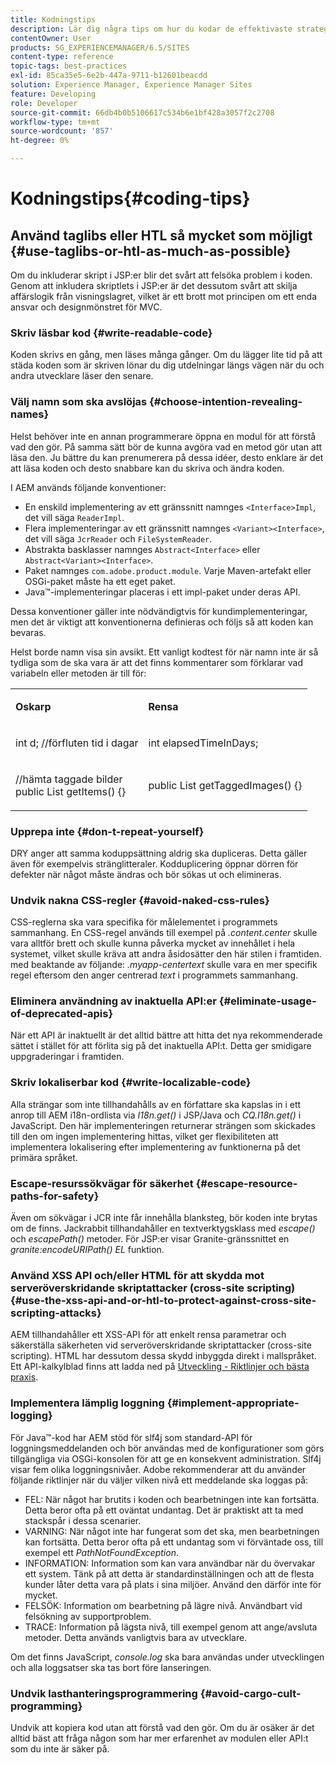 ```yaml
---
title: Kodningstips
description: Lär dig några tips om hur du kodar de effektivaste strategierna i Adobe Experience Manager.
contentOwner: User
products: SG_EXPERIENCEMANAGER/6.5/SITES
content-type: reference
topic-tags: best-practices
exl-id: 85ca35e5-6e2b-447a-9711-b12601beacdd
solution: Experience Manager, Experience Manager Sites
feature: Developing
role: Developer
source-git-commit: 66db4b0b5106617c534b6e1bf428a3057f2c2708
workflow-type: tm+mt
source-wordcount: '857'
ht-degree: 0%

---
```


# Kodningstips{#coding-tips}

## Använd taglibs eller HTL så mycket som möjligt {#use-taglibs-or-htl-as-much-as-possible}

Om du inkluderar skript i JSP:er blir det svårt att felsöka problem i koden. Genom att inkludera skriptlets i JSP:er är det dessutom svårt att skilja affärslogik från visningslagret, vilket är ett brott mot principen om ett enda ansvar och designmönstret för MVC.

### Skriv läsbar kod {#write-readable-code}

Koden skrivs en gång, men läses många gånger. Om du lägger lite tid på att städa koden som är skriven lönar du dig utdelningar längs vägen när du och andra utvecklare läser den senare.

### Välj namn som ska avslöjas {#choose-intention-revealing-names}

Helst behöver inte en annan programmerare öppna en modul för att förstå vad den gör. På samma sätt bör de kunna avgöra vad en metod gör utan att läsa den. Ju bättre du kan prenumerera på dessa idéer, desto enklare är det att läsa koden och desto snabbare kan du skriva och ändra koden.

I AEM används följande konventioner:


* En enskild implementering av ett gränssnitt namnges `<Interface>Impl`, det vill säga `ReaderImpl`.
* Flera implementeringar av ett gränssnitt namnges `<Variant><Interface>`, det vill säga `JcrReader` och `FileSystemReader`.
* Abstrakta basklasser namnges `Abstract<Interface>` eller `Abstract<Variant><Interface>`.
* Paket namnges `com.adobe.product.module`. Varje Maven-artefakt eller OSGi-paket måste ha ett eget paket.
* Java™-implementeringar placeras i ett impl-paket under deras API.


Dessa konventioner gäller inte nödvändigtvis för kundimplementeringar, men det är viktigt att konventionerna definieras och följs så att koden kan bevaras.

Helst borde namn visa sin avsikt. Ett vanligt kodtest för när namn inte är så tydliga som de ska vara är att det finns kommentarer som förklarar vad variabeln eller metoden är till för:

<table>
 <tbody>
  <tr>
   <td><p><strong>Oskarp</strong></p> </td>
   <td><p><strong>Rensa</strong></p> </td>
  </tr>
  <tr>
   <td><p>int d; //förfluten tid i dagar</p> </td>
   <td><p>int elapsedTimeInDays;</p> </td>
  </tr>
  <tr>
   <td><p>//hämta taggade bilder<br /> public List getItems() {}</p> </td>
   <td><p>public List getTaggedImages() {}</p> </td>
  </tr>
 </tbody>
</table>

### Upprepa inte  {#don-t-repeat-yourself}

DRY anger att samma koduppsättning aldrig ska dupliceras. Detta gäller även för exempelvis stränglitteraler. Kodduplicering öppnar dörren för defekter när något måste ändras och bör sökas ut och elimineras.

### Undvik nakna CSS-regler {#avoid-naked-css-rules}

CSS-reglerna ska vara specifika för målelementet i programmets sammanhang. En CSS-regel används till exempel på *.content.center* skulle vara alltför brett och skulle kunna påverka mycket av innehållet i hela systemet, vilket skulle kräva att andra åsidosätter den här stilen i framtiden. med beaktande av följande: *.myapp-centertext* skulle vara en mer specifik regel eftersom den anger centrerad *text* i programmets sammanhang.

### Eliminera användning av inaktuella API:er {#eliminate-usage-of-deprecated-apis}

När ett API är inaktuellt är det alltid bättre att hitta det nya rekommenderade sättet i stället för att förlita sig på det inaktuella API:t. Detta ger smidigare uppgraderingar i framtiden.

### Skriv lokaliserbar kod {#write-localizable-code}

Alla strängar som inte tillhandahålls av en författare ska kapslas in i ett anrop till AEM i18n-ordlista via *I18n.get()* i JSP/Java och *CQ.I18n.get()* i JavaScript. Den här implementeringen returnerar strängen som skickades till den om ingen implementering hittas, vilket ger flexibiliteten att implementera lokalisering efter implementering av funktionerna på det primära språket.

### Escape-resurssökvägar för säkerhet {#escape-resource-paths-for-safety}

Även om sökvägar i JCR inte får innehålla blanksteg, bör koden inte brytas om de finns. Jackrabbit tillhandahåller en textverktygsklass med *escape()* och *escapePath()* metoder. För JSP:er visar Granite-gränssnittet en *granite:encodeURIPath() EL* funktion.

### Använd XSS API och/eller HTML för att skydda mot serveröverskridande skriptattacker (cross-site scripting) {#use-the-xss-api-and-or-htl-to-protect-against-cross-site-scripting-attacks}

AEM tillhandahåller ett XSS-API för att enkelt rensa parametrar och säkerställa säkerheten vid serveröverskridande skriptattacker (cross-site scripting). HTML har dessutom dessa skydd inbyggda direkt i mallspråket. Ett API-kalkylblad finns att ladda ned på [Utveckling - Riktlinjer och bästa praxis](/help/sites-developing/dev-guidelines-bestpractices.md).

### Implementera lämplig loggning {#implement-appropriate-logging}

För Java™-kod har AEM stöd för slf4j som standard-API för loggningsmeddelanden och bör användas med de konfigurationer som görs tillgängliga via OSGi-konsolen för att ge en konsekvent administration. Slf4j visar fem olika loggningsnivåer. Adobe rekommenderar att du använder följande riktlinjer när du väljer vilken nivå ett meddelande ska loggas på:

* FEL: När något har brutits i koden och bearbetningen inte kan fortsätta. Detta beror ofta på ett oväntat undantag. Det är praktiskt att ta med stackspår i dessa scenarier.
* VARNING: När något inte har fungerat som det ska, men bearbetningen kan fortsätta. Detta beror ofta på ett undantag som vi förväntade oss, till exempel ett *PathNotFoundException*.
* INFORMATION: Information som kan vara användbar när du övervakar ett system. Tänk på att detta är standardinställningen och att de flesta kunder låter detta vara på plats i sina miljöer. Använd den därför inte för mycket.
* FELSÖK: Information om bearbetning på lägre nivå. Användbart vid felsökning av supportproblem.
* TRACE: Information på lägsta nivå, till exempel genom att ange/avsluta metoder. Detta används vanligtvis bara av utvecklare.

Om det finns JavaScript, *console.log* ska bara användas under utvecklingen och alla loggsatser ska tas bort före lanseringen.

### Undvik lasthanteringsprogrammering {#avoid-cargo-cult-programming}

Undvik att kopiera kod utan att förstå vad den gör. Om du är osäker är det alltid bäst att fråga någon som har mer erfarenhet av modulen eller API:t som du inte är säker på.
